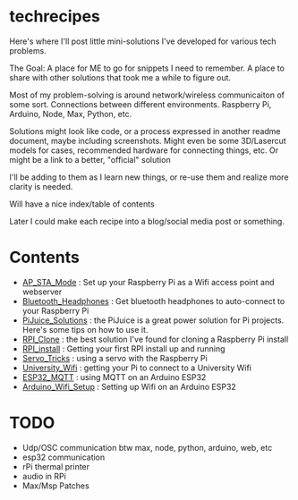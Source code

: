 # techrecipes
Here's where I'll post little mini-solutions I've developed for various tech problems. 

The Goal: A place for ME to go for snippets I need to remember. A place to share with other solutions that took me a while to figure out.

Most of my problem-solving is around network/wireless communicaiton of some sort. Connections between different environments. Raspberry Pi, Arduino, Node, Max, Python, etc.

Solutions might look like code, or a process expressed in another readme document, maybe including screenshots. Might even be some 3D/Lasercut models for cases, recommended hardware for connecting things, etc. Or might be a link to a better, "official" solution

I'll be adding to them as I learn new things, or re-use them and realize more clarity is needed. 

Will have a nice index/table of contents

Later I could make each recipe into a blog/social media post or something.

# Contents
- [AP_STA_Mode](AP_STA_Mode) : Set up your Raspberry Pi as a Wifi access point and webserver
- [Bluetooth_Headphones](Bluetooh_Headphones) : Get bluetooth headphones to auto-connect to your Raspberry Pi
- [PiJuice_Solutions](PiJuice_Solutions) : the PiJuice is a great power solution for Pi projects. Here's some tips on how to use it.
- [RPI_Clone](RPI_Clone) : the best solution I've found for cloning a Raspberry Pi install
- [RPI_install](RPI_install) : Getting your first RPI install up and running
- [Servo_Tricks](Servo_Tricks) : using a servo with the Raspberry Pi
- [University_Wifi](University_WiFi) : getting your Pi to connect to a University Wifi
- [ESP32_MQTT](ESP32_MQTT) : using MQTT on an Arduino ESP32
- [Arduino_Wifi_Setup](Arduino_Wifi_Setup) : Setting up Wifi on an Arduino ESP32

# TODO
- Udp/OSC communication btw max, node, python, arduino, web, etc
- esp32 communication
- rPi thermal printer
- audio in RPi
- Max/Msp Patches
